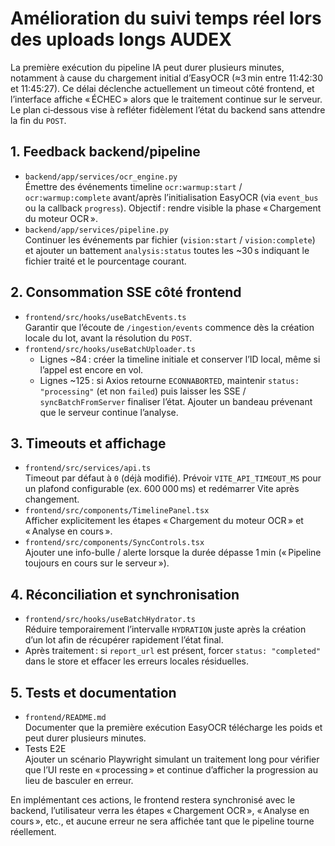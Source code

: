 # Amélioration du suivi temps réel lors des uploads longs AUDEX

La première exécution du pipeline IA peut durer plusieurs minutes, notamment à cause du chargement initial d’EasyOCR (≈3 min entre 11:42:30 et 11:45:27). Ce délai déclenche actuellement un timeout côté frontend, et l’interface affiche « ÉCHEC » alors que le traitement continue sur le serveur. Le plan ci‑dessous vise à refléter fidèlement l’état du backend sans attendre la fin du `POST`.

## 1. Feedback backend/pipeline
- `backend/app/services/ocr_engine.py`  
  Émettre des événements timeline `ocr:warmup:start` / `ocr:warmup:complete` avant/après l’initialisation EasyOCR (via `event_bus` ou la callback `progress`). Objectif : rendre visible la phase « Chargement du moteur OCR ».
- `backend/app/services/pipeline.py`  
  Continuer les événements par fichier (`vision:start` / `vision:complete`) et ajouter un battement `analysis:status` toutes les ~30 s indiquant le fichier traité et le pourcentage courant.

## 2. Consommation SSE côté frontend
- `frontend/src/hooks/useBatchEvents.ts`  
  Garantir que l’écoute de `/ingestion/events` commence dès la création locale du lot, avant la résolution du `POST`.
- `frontend/src/hooks/useBatchUploader.ts`  
  - Lignes ~84 : créer la timeline initiale et conserver l’ID local, même si l’appel est encore en vol.  
  - Lignes ~125 : si Axios retourne `ECONNABORTED`, maintenir `status: "processing"` (et non `failed`) puis laisser les SSE / `syncBatchFromServer` finaliser l’état. Ajouter un bandeau prévenant que le serveur continue l’analyse.

## 3. Timeouts et affichage
- `frontend/src/services/api.ts`  
  Timeout par défaut à `0` (déjà modifié). Prévoir `VITE_API_TIMEOUT_MS` pour un plafond configurable (ex. 600 000 ms) et redémarrer Vite après changement.
- `frontend/src/components/TimelinePanel.tsx`  
  Afficher explicitement les étapes « Chargement du moteur OCR » et « Analyse en cours ».
- `frontend/src/components/SyncControls.tsx`  
  Ajouter une info-bulle / alerte lorsque la durée dépasse 1 min (« Pipeline toujours en cours sur le serveur »).

## 4. Réconciliation et synchronisation
- `frontend/src/hooks/useBatchHydrator.ts`  
  Réduire temporairement l’intervalle `HYDRATION` juste après la création d’un lot afin de récupérer rapidement l’état final.
- Après traitement : si `report_url` est présent, forcer `status: "completed"` dans le store et effacer les erreurs locales résiduelles.

## 5. Tests et documentation
- `frontend/README.md`  
  Documenter que la première exécution EasyOCR télécharge les poids et peut durer plusieurs minutes.
- Tests E2E  
  Ajouter un scénario Playwright simulant un traitement long pour vérifier que l’UI reste en « processing » et continue d’afficher la progression au lieu de basculer en erreur.

En implémentant ces actions, le frontend restera synchronisé avec le backend, l’utilisateur verra les étapes « Chargement OCR », « Analyse en cours », etc., et aucune erreur ne sera affichée tant que le pipeline tourne réellement.
